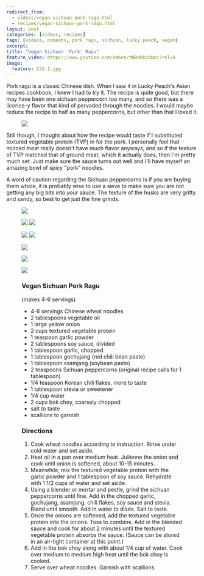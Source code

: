 ```yaml
---
redirect_from: 
  - videos/vegan-sichuan-pork-ragu.html
  - recipes/vegan-sichuan-pork-ragu.html
layout: post
categories: [videos, recipes]
tags: [videos, nomeats, pork ragu, sichuan, lucky peach, vegan]
excerpt: 
title: "Vegan Sichuan 'Pork' Ragu"
feature_video: https://www.youtube.com/embed/tNBobkcbNzc?rel=0
image:
  feature: 231-1.jpg
---
```


Pork ragu is a classic Chinese dish.  When I saw it in Lucky Peach's Asian recipes cookbook, I knew I had to try it.  The recipe is quite good, but there may have been one sichuan peppercorn too many, and so there was a licorice-y flavor that kind of pervaded through the noodles.  I would maybe reduce the recipe to half as many peppercorns, but other than that I loved it.

<figure>
    <img src="/images/231-4.jpg">
</figure>


Still though, I thought about how the recipe would taste if I substituted textured vegetable protein (TVP) in for the pork.  I personally feel that minced meat really doesn't have much flavor anyways, and so if the texture of TVP matched that of ground meat, which it actually does, then I'm pretty much set. Just make sure the sauce turns out well and I'll have myself an amazing bowl of spicy "pork" noodles.

A word of caution regarding the Sichuan peppercorns is if you are buying them whole, it is probably wise to use a sieve to make sure you are not getting any big bits into your sauce.  The texture of the husks are very gritty and sandy, so best to get just the fine grinds.

<figure>
    <img src="/images/231-2.jpg">
</figure>


<figure class="half">
<img src="/images/231-3.jpg">
<img src="/images/231-5.jpg">
</figure>

<figure class="half">
<img src="/images/231-6.jpg">
<img src="/images/231-7.jpg">
</figure>

<figure>
    <img src="/images/231-8.jpg">
</figure>

<figure>
    <img src="/images/231-2.jpg">
</figure>

<figure>
    <img src="/images/231-1.jpg">
</figure>



<figure class="ingredients" markdown="1">

### Vegan Sichuan Pork Ragu

(makes 4-6 servings)

- 4-6 servings Chinese wheat noodles
- 2 tablespoons vegetable oil
- 1 large yellow onion
- 2 cups textured vegetable protein
- 1 teaspoon garlic powder
- 2 tablespoons soy sauce, divided
- 1 tablespoon garlic, chopped
- 1 tablespoon gochujang (red chili bean paste)
- 1 tablespoon ssamjang (soybean paste)
- 2 teaspoons Sichuan peppercorns (original recipe calls for 1 tablespoon)
- 1/4 teaspoon Korean chili flakes, more to taste
- 1 tablespoon stevia or sweetener
- 1/4 cup water
- 2 cups bok choy, coarsely chopped
- salt to taste
- scallions to garnish



</figure>

<figure class="directions" markdown="1">

### Directions

1. Cook wheat noodles according to instruction.  Rinse under cold water and set aside.
2. Heat oil in a pan over medium heat.  Julienne the onion and cook until onion is softened, about 10-15 minutes.
3. Meanwhile, mix the textured vegetable protein with the garlic powder and 1 tablespoon of soy sauce.  Rehydrate with 1 1/2 cups of water and set aside.
4. Using a blender or mortar and pestle, grind the sichuan peppercorns until fine.  Add in the chopped garlic, gochujang, ssamjang, chili flakes, soy sauce and stevia.  Blend until smooth.  Add in water to dilute.  Salt to taste.
5. Once the onions are softened, add the textured vegetable protein into the onions.  Toss to combine.  Add in the blended sauce and cook for about 2 minutes until the textured vegetable protein absorbs the sauce.  (Sauce can be stored in an air-tight container at this point.)
6. Add in the bok choy along with about 1/4 cup of water.  Cook over medium to medium high heat until the bok choy is cooked.
7. Serve over wheat noodles.  Garnish with scallions.
</figure>